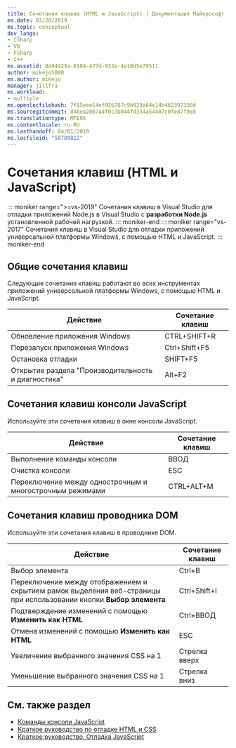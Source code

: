 ```yaml
---
title: Сочетания клавиш (HTML и JavaScript) | Документация Майкрософт
ms.date: 03/28/2019
ms.topic: conceptual
dev_langs:
- CSharp
- VB
- FSharp
- C++
ms.assetid: 8d44425a-6584-477d-932e-4e10d5e79511
author: mikejo5000
ms.author: mikejo
manager: jillfra
ms.workload:
- multiple
ms.openlocfilehash: 7f85eee14ef026787c9b929a64e14b462397338d
ms.sourcegitcommit: d4bea2867a4f0c3b044fd334a54407c0fe87f9e8
ms.translationtype: MTE95
ms.contentlocale: ru-RU
ms.lasthandoff: 04/01/2019
ms.locfileid: "58789812"
---
```

# <a name="keyboard-shortcuts-html-and-javascript"></a>Сочетания клавиш (HTML и JavaScript)

::: moniker range=">=vs-2019"
 Сочетания клавиш в Visual Studio для отладки приложений Node.js в Visual Studio с **разработки Node.js** установленной рабочей нагрузкой.
::: moniker-end
::: moniker range="vs-2017"
 Сочетания клавиш в Visual Studio для отладки приложений универсальной платформы Windows, с помощью HTML и JavaScript.
::: moniker-end


## <a name="general-shortcuts"></a>Общие сочетания клавиш

 Следующие сочетания клавиш работают во всех инструментах приложений универсальной платформы Windows, с помощью HTML и JavaScript.

|Действие|Сочетание клавиш|
|------------|--------------|
|Обновление приложения Windows|CTRL+SHIFT+R|
|Перезапуск приложения Windows|Ctrl+Shift+F5|
|Остановка отладки|SHIFT+F5|
|Открытие раздела "Производительность и диагностика"|Alt+F2|

## <a name="javascript-console-shortcuts"></a>Сочетания клавиш консоли JavaScript

 Используйте эти сочетания клавиш в окне консоли JavaScript.

|Действие|Сочетание клавиш|
|------------|--------------|
|Выполнение команды консоли|ВВОД|
|Очистка консоли|ESC|
|Переключение между однострочным и многострочным режимами|CTRL+ALT+M|

## <a name="dom-explorer-shortcuts"></a>Сочетания клавиш проводника DOM

 Используйте эти сочетания клавиш в проводнике DOM.

|Действие|Сочетание клавиш|
|------------|--------------|
|Выбор элемента|Ctrl+B|
|Переключение между отображением и скрытием рамок выделения веб-страницы при использовании кнопки **Выбор элемента**|Ctrl+Shift+I|
|Подтверждение изменений с помощью **Изменить как HTML**|Ctrl+ВВОД|
|Отмена изменений с помощью **Изменить как HTML**|ESC|
|Увеличение выбранного значения CSS на 1|Стрелка вверх|
|Уменьшение выбранного значения CSS на 1|Стрелка вниз|

## <a name="see-also"></a>См. также раздел
- [Команды консоли JavaScript](../debugger/javascript-console-commands.md)
- [Краткое руководство по отладке HTML и CSS](../debugger/quickstart-debug-html-and-css.md?view=vs-2017)
- [Краткое руководство. Отладка JavaScript](../debugger/quickstart-debug-javascript-using-the-console.md?view=vs-2017)